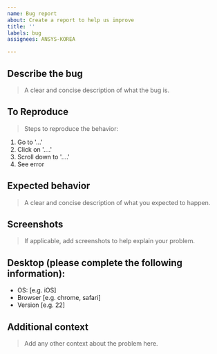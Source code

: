 ```yaml
---
name: Bug report
about: Create a report to help us improve
title: ''
labels: bug
assignees: ANSYS-KOREA

---
```


## Describe the bug
> A clear and concise description of what the bug is.

## To Reproduce
> Steps to reproduce the behavior:
1. Go to '...'
2. Click on '....'
3. Scroll down to '....'
4. See error

## Expected behavior
> A clear and concise description of what you expected to happen.

## Screenshots
> If applicable, add screenshots to help explain your problem.

## Desktop (please complete the following information):
 - OS: [e.g. iOS]
 - Browser [e.g. chrome, safari]
 - Version [e.g. 22]

## Additional context
> Add any other context about the problem here.
